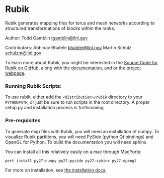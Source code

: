 Rubik
=====

Rubik generates mapping files for torus and mesh networks according to
structured transformations of blocks within the ranks.

Author:
  Todd Gamblin tgamblin@llnl.gov

Contributors:
  Abhinav Bhatele bhatele@llnl.gov
  Martin Schulz schulzm@llnl.gov

To learn more about Rubik, you might be interested in the [Source Code for Rubik on GitHub](https://github.com/llnl/rubik),
along with the [documentation](https://computation.llnl.gov/project/performance-analysis-through-visualization/software/rubik/docs/index.html),
and or the [project webpage](https://computation.llnl.gov/project/performance-analysis-through-visualization/software.php#PAVESoftware-Rubik).

### Running Rubik Scripts:

To use rubik, either add the `<distribution>/rubik` directory to your
`PYTHONPATH`, or just be sure to run scripts in the root directory.  A proper
setup.py and installation process is forthcoming.

### Pre-requisites

To generate map files with Rubik, you will need an installation of numpy.  To
visualize Rubik partitions, you will need PySide (python Qt bindings) and
OpenGL for Python.  To build the documentation you will need sphinx.

You can install all this relatively easily on a mac through MacPorts:

    port install py27-numpy py27-pyside py27-sphinx py27-opengl

For more on installation, see [the installation docs](https://computation.llnl.gov/project/performance-analysis-through-visualization/software/rubik/docs/intro.html#install).
